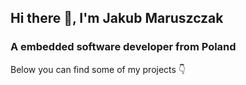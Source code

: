## Hi there 👋, I'm Jakub Maruszczak
### A embedded software developer from Poland
Below you can find some of my projects 👇
